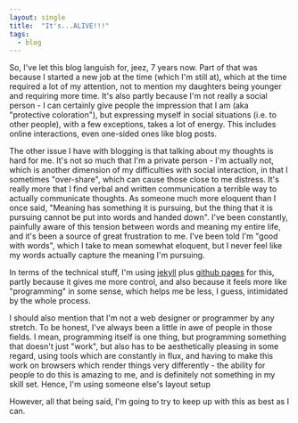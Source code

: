 ```yaml
---
layout: single
title:  "It's...ALIVE!!!"
tags:
  - blog
---
```


So, I've let this blog languish for, jeez, 7 years now. Part of that was
because I started a new job at the time (which I'm still at), which at the time
required a lot of my attention, not to mention my daughters being younger and
requiring more time. It's also partly because I'm not really a social person -
I can certainly give people the impression that I am (aka "protective
coloration"), but expressing myself in social situations (i.e. to other
people), with a few exceptions, takes a lot of energy. This includes online
interactions, even one-sided ones like blog posts.

The other issue I have with blogging is that talking about my thoughts is hard
for me. It's not so much that I'm a private person - I'm actually not, which is
another dimension of my difficulties with social interaction, in that I
sometimes "over-share", which can cause those close to me distress. It's
really more that I find verbal and written communication a terrible way to
actually communicate thoughts. As someone much more eloquent than I once
said, "Meaning has something it is pursuing, but the thing that it is
pursuing cannot be put into words and handed down".  I've been constantly,
painfully aware of this tension between words and meaning my entire life, and
it's been a source of great frustration to me. I've been told I'm "good with
words", which I take to mean somewhat eloquent, but I never feel like my
words actually capture the meaning I'm pursuing.

In terms of the technical stuff, I'm using [jekyll](https://jekyllrb.com/) plus
[github pages](https://pages.github.com/) for this, partly because it gives me
more control, and also because it feels more like "programming" in some sense,
which helps me be less, I guess, intimidated by the whole process.

I should also mention that I'm not a web designer or programmer by any stretch.
To be honest, I've always been a little in awe of people in those fields. I
mean, programming itself is one thing, but programming something that doesn't
just "work", but also has to be aesthetically pleasing in some regard, using
tools which are constantly in flux, and having to make this work on browsers
which render things very differently - the ability for people to do this is
amazing to me, and is definitely not something in my skill set. Hence, I'm
using someone else's layout setup

However, all that being said, I'm going to try to keep up with this as best as I can.

